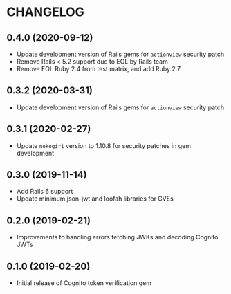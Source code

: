 # CHANGELOG

## 0.4.0 (2020-09-12)

  - Update development version of Rails gems for `actionview` security patch
  - Remove Rails < 5.2 support due to EOL by Rails team
  - Remove EOL Ruby 2.4 from test matrix, and add Ruby 2.7

## 0.3.2 (2020-03-31)

  - Update development version of Rails gems for `actionview` security patch

## 0.3.1 (2020-02-27)

  - Update `nokogiri` version to 1.10.8 for security patches in gem development

## 0.3.0 (2019-11-14)

  - Add Rails 6 support
  - Update minimum json-jwt and loofah libraries for CVEs

## 0.2.0 (2019-02-21)

  - Improvements to handling errors fetching JWKs and decoding Cognito JWTs

## 0.1.0 (2019-02-20)

  - Initial release of Cognito token verification gem
